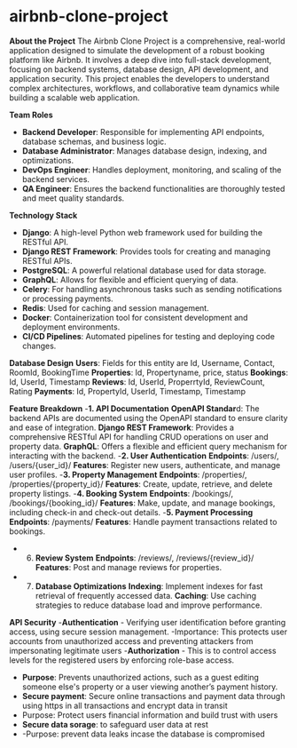 # airbnb-clone-project
**About the Project**
The Airbnb Clone Project is a comprehensive, real-world application designed to simulate the development of a robust booking platform like Airbnb. It involves a deep dive into full-stack development, focusing on backend systems, database design, API development, and application security. This project enables the developers to understand complex architectures, workflows, and collaborative team dynamics while building a scalable web application.

**Team Roles**
- **Backend Developer**: Responsible for implementing API endpoints, database schemas, and business logic.
- **Database Administrator**: Manages database design, indexing, and optimizations.
- **DevOps Engineer**: Handles deployment, monitoring, and scaling of the backend services.
- **QA Engineer**: Ensures the backend functionalities are thoroughly tested and meet quality standards.

**Technology Stack**
- **Django**: A high-level Python web framework used for building the RESTful API.
- **Django REST Framework**: Provides tools for creating and managing RESTful APIs.
- **PostgreSQL**: A powerful relational database used for data storage.
- **GraphQL**: Allows for flexible and efficient querying of data.
- **Celery**: For handling asynchronous tasks such as sending notifications or processing payments.
- **Redis**: Used for caching and session management.
- **Docker**: Containerization tool for consistent development and deployment environments.
- **CI/CD Pipelines**: Automated pipelines for testing and deploying code changes.

**Database Design**
**Users**: Fields for this entity are Id, Username, Contact, RoomId, BookingTime
**Properties**: Id, Propertyname, price, status
**Bookings**: Id, UserId, Timestamp
**Reviews**: Id, UserId, ProperrtyId, ReviewCount, Rating
**Payments**: Id, PropertyId, UserId, Timestamp, Timestamp

**Feature Breakdown**
-**1. API Documentation**
**OpenAPI Standar**d: The backend APIs are documented using the OpenAPI standard to ensure clarity and ease of integration.
**Django REST Framework**: Provides a comprehensive RESTful API for handling CRUD operations on user and property data.
**GraphQL**: Offers a flexible and efficient query mechanism for interacting with the backend.
-**2. User Authentication**
**Endpoints**: /users/, /users/{user_id}/
**Features**: Register new users, authenticate, and manage user profiles.
-**3. Property Management**
**Endpoints**: /properties/, /properties/{property_id}/
**Features**: Create, update, retrieve, and delete property listings.
-**4. Booking System**
**Endpoints**: /bookings/, /bookings/{booking_id}/
**Features**: Make, update, and manage bookings, including check-in and check-out details.
-**5. Payment Processing**
**Endpoints**: /payments/
**Features**: Handle payment transactions related to bookings.
- 6. **Review System**
**Endpoints**: /reviews/, /reviews/{review_id}/
**Features**: Post and manage reviews for properties.
- 7. **Database Optimizations**
**Indexing**: Implement indexes for fast retrieval of frequently accessed data.
**Caching**: Use caching strategies to reduce database load and improve performance.

**API Security**
-**Authentication** - Verifying user identification before granting access, using secure session management. 
-Importance: This protects user accounts from unauthorized access and preventing attackers from impersonating legitimate users
-**Authorization** - This is to control access levels for the registered users by enforcing role-base access.
- **Purpose**: Prevents unauthorized actions, such as a guest editing someone else's property or a user viewing another’s payment history.
- **Secure payment**: Secure online transactions and payment data through using https in all transactions and encrypt data in transit
- Purpose: Protect users financial information and build trust with users
- **Secure  data sorage**: to safeguard user data at rest
- -Purpose: prevent data leaks incase the database is compromised
